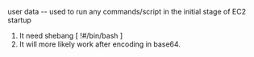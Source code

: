 user data -- used to run any commands/script in the initial stage of EC2 startup

1. It need shebang [ !#/bin/bash ]
2. It will more likely work after encoding in base64.
